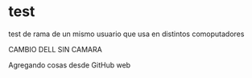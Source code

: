 # test
test de rama de un mismo usuario que usa en distintos comoputadores


CAMBIO DELL SIN CAMARA

Agregando cosas desde GitHub web

